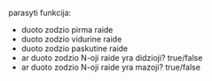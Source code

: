 parasyti funkcija:
- duoto zodzio pirma raide
- duoto zodzio vidurine raide
- duoto zodzio paskutine raide
- ar duoto zodzio N-oji raide yra didzioji? true/false
- ar duoto zodzio N-oji raide yra mazoji? true/false